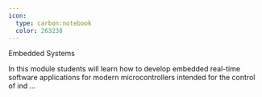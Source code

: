```yaml
---
icon:
  type: carbon:notebook
  color: 263238
---
```

Embedded Systems

In this module students will learn how to develop embedded real-time software applications for modern microcontrollers intended for the control of ind ... 
